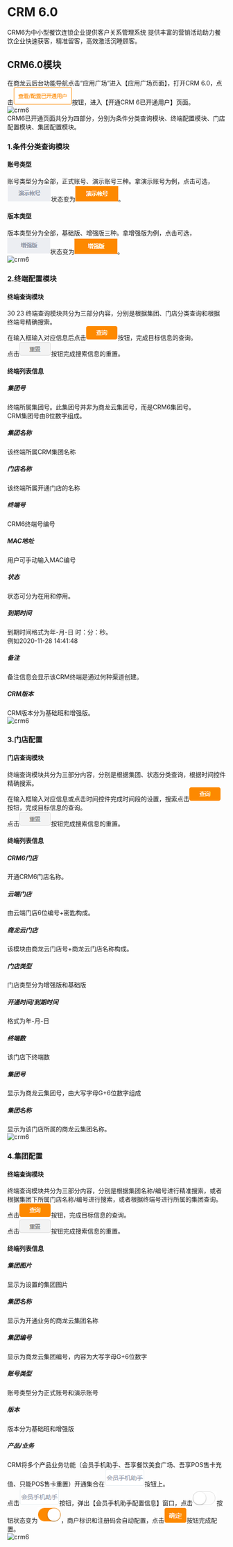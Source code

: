 # CRM 6.0
CRM6为中小型餐饮连锁企业提供客户关系管理系统 提供丰富的营销活动助力餐饮企业快速获客，精准留客，高效激活沉睡顾客。
## CRM6.0模块
在商龙云后台功能导航点击“应用广场”进入【应用广场页面】，打开CRM 6.0，点击![crm6](picture\\crm6.0\\27.png)按钮，进入【开通CRM 6已开通用户】页面。  
![crm6](picture\\crm6.0\\18.png=500-)    
CRM6已开通页面共分为四部分，分别为条件分类查询模块、终端配置模块、门店配置模块、集团配置模块。  

### 1.条件分类查询模块
#### 账号类型
账号类型分为全部，正式账号、演示账号三种。拿演示账号为例，点击可选，![crm6](picture\\crm6.0\\19.png)状态变为![crm6](picture\\crm6.0\\20.png)。  
#### 版本类型
版本类型分为全部，基础版、增强版三种。拿增强版为例，点击可选，![crm6](picture\\crm6.0\\21.png)状态变为![crm6](picture\\crm6.0\\22.png)。  
![crm6](picture\\crm6.0\\23.png=500-)  

### 2.终端配置模块
#### 终端查询模块
30
23
终端查询模块共分为三部分内容，分别是根据集团、门店分类查询和根据终端号精确搜索。  
在输入框输入对应信息后点击![crm6](picture\\crm6.0\\24.png)按钮，完成目标信息的查询。  
点击![crm6](picture\\crm6.0\\25.png)按钮完成搜索信息的重置。  
#### 终端列表信息
##### 集团号
终端所属集团号。此集团号并非为商龙云集团号，而是CRM6集团号。  
CRM集团号由8位数字组成。  
##### 集团名称
该终端所属CRM集团名称
##### 门店名称
该终端所属开通门店的名称
##### 终端号
CRM6终端号编号
##### MAC地址
用户可手动输入MAC编号
##### 状态
状态可分为在用和停用。
##### 到期时间
到期时间格式为年-月-日 时：分：秒。  
例如2020-11-28 14:41:48
##### 备注
备注信息会显示该CRM终端是通过何种渠道创建。
##### CRM版本 
CRM版本分为基础班和增强版。  
![crm6](picture\\crm6.0\\26.png=500-)  


### 3.门店配置
#### 门店查询模块
终端查询模块共分为三部分内容，分别是根据集团、状态分类查询，根据时间控件精确搜索。  
在输入框输入对应信息或点击时间控件完成时间段的设置，搜索点击![crm6](picture\\crm6.0\\24.png)按钮，完成目标信息的查询。   
点击![crm6](picture\\crm6.0\\25.png)按钮完成搜索信息的重置。
#### 终端列表信息
##### CRM6门店
开通CRM6门店名称。
##### 云端门店
由云端门店6位编号+密匙构成。
##### 商龙云门店
该模块由商龙云门店号+商龙云门店名称构成。
##### 门店类型
门店类型分为增强版和基础版
##### 开通时间/到期时间
格式为年-月-日
##### 终端数
该门店下终端数
##### 集团号
显示为商龙云集团号，由大写字母G+6位数字组成
##### 集团名称
显示为该门店所属的商龙云集团名称。  
![crm6](picture\\crm6.0\\28.png=500-)  




### 4.集团配置
#### 终端查询模块
终端查询模块共分为三部分内容，分别是根据集团名称/编号进行精准搜索，或者根据集团下所属门店名称/编号进行搜索，或者根据终端号进行所属的集团查询。  
点击![crm6](picture\\crm6.0\\29.png)按钮，完成目标信息的查询。  
点击![crm6](picture\\crm6.0\\30.png)按钮完成搜索信息的重置。  
#### 终端列表信息
##### 集团图片
显示为设置的集团图片
##### 集团名称
显示为开通业务的商龙云集团名称
##### 集团编号
显示为商龙云集团编号，内容为大写字母G+6位数字
##### 账号类型
账号类型分为正式账号和演示账号
##### 版本
版本分为基础班和增强版
##### 产品/业务
CRM将多个产品业务功能（会员手机助手、吾享餐饮美食广场、吾享POS售卡充值、只能POS售卡重置）开通集合在![crm6](picture\\crm6.0\\31.png)按钮上。  
点击![crm6](picture\\crm6.0\\31.png)按钮，弹出【会员手机助手配置信息】窗口，点击![crm6](picture\\crm6.0\\32.png)按钮状态变为![crm6](picture\\crm6.0\\33.png)，商户标识和注册码会自动配置，点击![crm6](picture\\crm6.0\\34.png)按钮完成配置。  
![crm6](picture\\crm6.0\\35.png=500-)  